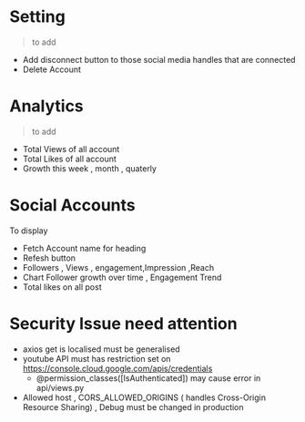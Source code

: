 # Setting

> to add

- Add disconnect button to those social media handles that are connected
- Delete Account

# Analytics

> to add

- Total Views of all account
- Total Likes of all account
- Growth this week , month , quaterly

# Social Accounts

To display

- Fetch Account name for heading
- Refesh button
- Followers , Views , engagement,Impression ,Reach
- Chart Follower growth over time , Engagement Trend
- Total likes on all post

# Security Issue need attention

- axios get is localised must be generalised
- youtube API must has restriction set on https://console.cloud.google.com/apis/credentials
  - @permission_classes([IsAuthenticated]) may cause error in api/views.py
- Allowed host , CORS_ALLOWED_ORIGINS ( handles Cross-Origin Resource Sharing) , Debug must be changed in production
